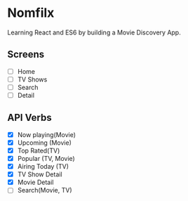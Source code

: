 # Nomfilx

Learning React and ES6 by building a Movie Discovery App.

## Screens

- [ ] Home
- [ ] TV Shows
- [ ] Search
- [ ] Detail

## API Verbs

- [x] Now playing(Movie)
- [x] Upcoming (Movie)
- [x] Top Rated(TV)
- [x] Popular (TV, Movie)
- [x] Airing Today (TV)
- [x] TV Show Detail
- [x] Movie Detail
- [ ] Search(Movie, TV)